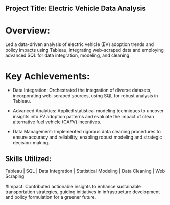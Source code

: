## Project Title: Electric Vehicle Data Analysis

# Overview:
Led a data-driven analysis of electric vehicle (EV) adoption trends and policy impacts using Tableau, integrating web-scraped data and employing advanced SQL for data integration, modeling, and cleaning.

# Key Achievements:

* Data Integration: Orchestrated the integration of diverse datasets, incorporating web-scraped sources, using SQL for robust analysis in Tableau.

* Advanced Analytics: Applied statistical modeling techniques to uncover insights into EV adoption patterns and evaluate the impact of clean alternative fuel vehicle (CAFV) incentives.

* Data Management: Implemented rigorous data cleaning procedures to ensure accuracy and reliability, enabling robust modeling and strategic decision-making.

## Skills Utilized:
Tableau | SQL | Data Integration | Statistical Modeling | Data Cleaning | Web Scraping

#Impact:
Contributed actionable insights to enhance sustainable transportation strategies, guiding initiatives in infrastructure development and policy formulation for a greener future.

